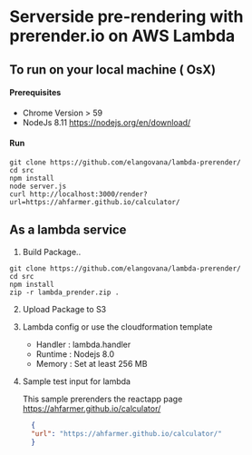 # Serverside pre-rendering with prerender.io on AWS Lambda


## To run on your local machine ( OsX)
#### Prerequisites 
* Chrome Version > 59
* NodeJs 8.11 https://nodejs.org/en/download/

#### Run
```console
git clone https://github.com/elangovana/lambda-prerender/
cd src
npm install
node server.js
curl http://localhost:3000/render?url=https://ahfarmer.github.io/calculator/
```
## As a lambda service
1. Build Package..
        
```console
git clone https://github.com/elangovana/lambda-prerender/
cd src
npm install
zip -r lambda_prender.zip .
```
2. Upload Package to S3

3. Lambda config or use the cloudformation template
    * Handler : lambda.handler
    * Runtime : Nodejs 8.0
    * Memory  : Set at least 256 MB

4. Sample test input for lambda

    This sample prerenders the reactapp page https://ahfarmer.github.io/calculator/

    ```json
      {
      "url": "https://ahfarmer.github.io/calculator/"
      }
    ```
